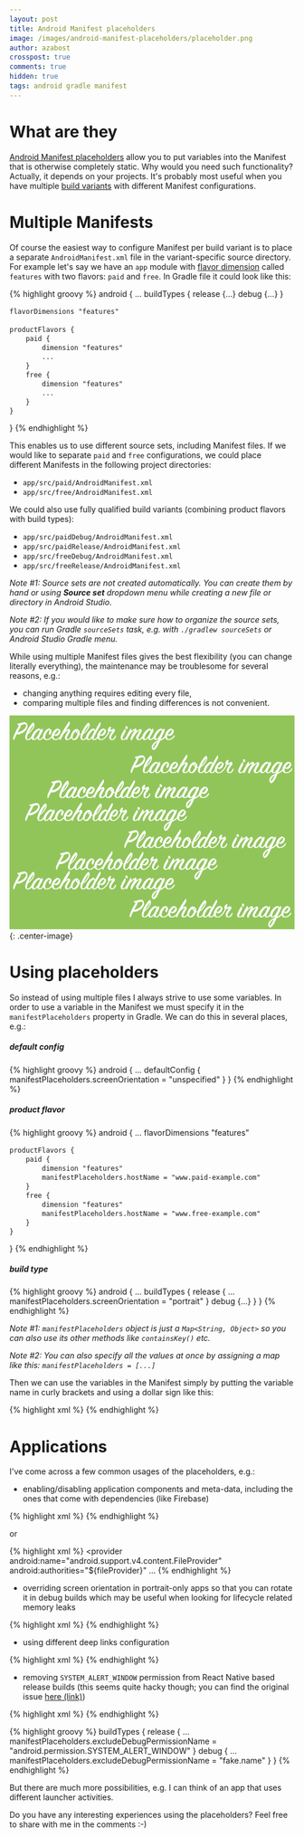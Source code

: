```yaml
---
layout: post
title: Android Manifest placeholders
image: /images/android-manifest-placeholders/placeholder.png
author: azabost
crosspost: true
comments: true
hidden: true
tags: android gradle manifest
---
```

# What are they #

[Android Manifest placeholders](https://developer.android.com/studio/build/manifest-build-variables.html) allow you to put variables into the Manifest that is otherwise completely static. Why would you need such functionality? Actually, it depends on your projects. It's probably most useful when you have multiple [build variants](https://developer.android.com/studio/build/build-variants.html) with different Manifest configurations.

# Multiple Manifests #

Of course the easiest way to configure Manifest per build variant is to place a separate `AndroidManifest.xml` file in the variant-specific source directory. For example let's say we have an `app` module with [flavor dimension](https://developer.android.com/studio/build/build-variants.html#flavor-dimensions) called `features` with two flavors: `paid` and `free`. In Gradle file it could look like this:

{% highlight groovy %}
android {
    ...
    buildTypes {
        release {...}
        debug {...}
    }

    flavorDimensions "features"

    productFlavors {
        paid {
            dimension "features"
            ...
        }
        free {
            dimension "features"
            ...
        }
    }
}
{% endhighlight %}

This enables us to use different source sets, including Manifest files. If we would like to separate `paid` and `free` configurations, we could place different Manifests in the following project directories:

* `app/src/paid/AndroidManifest.xml`
* `app/src/free/AndroidManifest.xml`

We could also use fully qualified build variants (combining product flavors with build types):

* `app/src/paidDebug/AndroidManifest.xml`
* `app/src/paidRelease/AndroidManifest.xml`
* `app/src/freeDebug/AndroidManifest.xml`
* `app/src/freeRelease/AndroidManifest.xml`

_Note #1: Source sets are not created automatically. You can create them by hand or using **Source set** dropdown menu while creating a new file or directory in Android Studio._

_Note #2: If you would like to make sure how to organize the source sets, you can run Gradle `sourceSets` task, e.g. with `./gradlew sourceSets` or Android Studio Gradle menu._

While using multiple Manifest files gives the best flexibility (you can change literally everything), the maintenance may be troublesome for several reasons, e.g.:

* changing anything requires editing every file,
* comparing multiple files and finding differences is not convenient.

![Placeholder](/images/android-manifest-placeholders/placeholder.png){: .center-image}

# Using placeholders #

So instead of using multiple files I always strive to use some variables. In order to use a variable in the Manifest we must specify it in the `manifestPlaceholders` property in Gradle. We can do this in several places, e.g.:

##### default config #####

{% highlight groovy %}
android {
    ...
    defaultConfig {
        manifestPlaceholders.screenOrientation = "unspecified"
    }
}
{% endhighlight %}

##### product flavor #####

{% highlight groovy %}
android {
    ...
    flavorDimensions "features"

    productFlavors {
        paid {
            dimension "features"
            manifestPlaceholders.hostName = "www.paid-example.com"
        }
        free {
            dimension "features"
            manifestPlaceholders.hostName = "www.free-example.com"
        }
    }
}
{% endhighlight %}

##### build type #####

{% highlight groovy %}
android {
    ...
    buildTypes {
        release {
            ...
            manifestPlaceholders.screenOrientation = "portrait"
        }
        debug {...}
    }
}
{% endhighlight %}

_Note #1: `manifestPlaceholders` object is just a `Map<String, Object>` so you can also use its other methods like `containsKey()` etc._

_Note #2: You can also specify all the values at once by assigning a map like this: `manifestPlaceholders = [...]`_

Then we can use the variables in the Manifest simply by putting the variable name in curly brackets and using a dollar sign like this:

{% highlight xml %}
<activity
    android:name=".MyActivity"
    android:screenOrientation="${screenOrientation}" />
{% endhighlight %}

# Applications #

I've come across a few common usages of the placeholders, e.g.:

* enabling/disabling application components and meta-data, including the ones that come with dependencies (like Firebase)

{% highlight xml %}
<service
    android:name=".firebase.FcmIdService"
    android:enabled="${pushNotifications}">
{% endhighlight %}

or

{% highlight xml %}
<provider
    android:name="android.support.v4.content.FileProvider"
    android:authorities="${fileProvider}"
    ...
{% endhighlight %}

* overriding screen orientation in portrait-only apps so that you can rotate it in debug builds which may be useful when looking for lifecycle related memory leaks

{% highlight xml %}
<activity
    android:name=".MyActivity"
    android:screenOrientation="${screenOrientation}" />
{% endhighlight %}

* using different deep links configuration

{% highlight xml %}
<intent-filter>
    <action android:name="android.intent.action.VIEW"/>
    <category android:name="android.intent.category.DEFAULT"/>
    <category android:name="android.intent.category.BROWSABLE"/>
    <data android:scheme="app" android:host="${deepLinkHost}" />
</intent-filter>
{% endhighlight %}

* removing `SYSTEM_ALERT_WINDOW` permission from React Native based release builds (this seems quite hacky though; you can find the original issue [here (link)](https://stackoverflow.com/questions/45170025/cant-use-manifest-placeholders-to-remove-a-permission))

{% highlight xml %}
<uses-permission android:name="${excludeDebugPermissionName}" tools:node="remove" />
{% endhighlight %}

{% highlight groovy %}
buildTypes {
    release {
        ...
        manifestPlaceholders.excludeDebugPermissionName = "android.permission.SYSTEM_ALERT_WINDOW"
    }
    debug {
        ...
        manifestPlaceholders.excludeDebugPermissionName = "fake.name"
    }
}
{% endhighlight %}

But there are much more possibilities, e.g. I can think of an app that uses different launcher activities.

Do you have any interesting experiences using the placeholders? Feel free to share with me in the comments :-)
